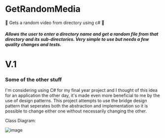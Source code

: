 # GetRandomMedia
:rocket: Gets a random video from directory using c# :rocket:

##### Allows the user to enter a directory name and get a random file from that directory and its sub-directories. Very simple to use but needs a few quality changes and tests.

# V.1

### Some of the other stuff
I'm considering using C# for my final year project and I thought of this idea for an application the other day, it's made even more beneficial to me by the use of design patterns. 
This project attempts to use the bridge design pattern that seperates both the abstraction and implementation so it is possible to change either one without necessarily changing
the other.

Class Diagram:

![image](https://user-images.githubusercontent.com/56073739/152314951-9891ab41-f332-4965-aee4-2b718d207c9b.png)
